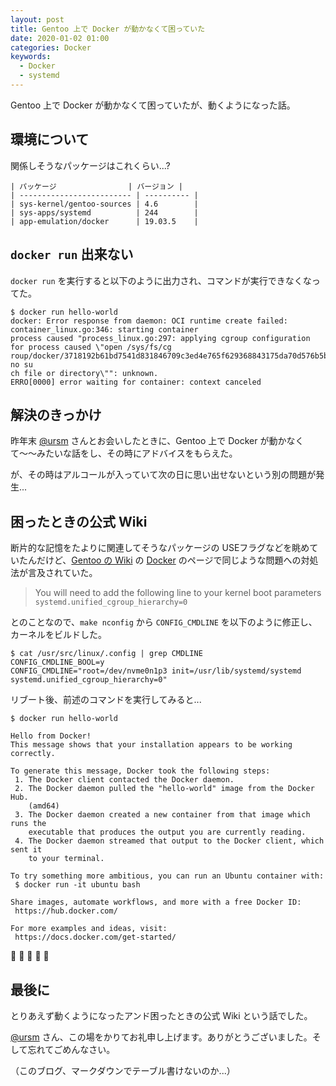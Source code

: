 ```yaml
---
layout: post
title: Gentoo 上で Docker が動かなくて困っていた
date: 2020-01-02 01:00
categories: Docker
keywords:
  - Docker
  - systemd
---
```


Gentoo 上で Docker が動かなくて困っていたが、動くようになった話。

## 環境について

関係しそうなパッケージはこれくらい...?

```
| パッケージ                | バージョン |
| ------------------------- | ---------- |
| sys-kernel/gentoo-sources | 4.6        |
| sys-apps/systemd          | 244        |
| app-emulation/docker      | 19.03.5    |
```

## `docker run` 出来ない

`docker run` を実行すると以下のように出力され、コマンドが実行できなくなってた。

```
$ docker run hello-world
docker: Error response from daemon: OCI runtime create failed: container_linux.go:346: starting container
process caused "process_linux.go:297: applying cgroup configuration for process caused \"open /sys/fs/cg
roup/docker/3718192b61bd7541d831846709c3ed4e765f629368843175da70d576b5b1bcf0/cpuset.cpus.effective: no su
ch file or directory\"": unknown.
ERRO[0000] error waiting for container: context canceled 
```

## 解決のきっかけ

昨年末 [@ursm](https://twitter.com/ursm) さんとお会いしたときに、Gentoo 上で Docker が動かなくて〜〜みたいな話をし、その時にアドバイスをもらえた。

が、その時はアルコールが入っていて次の日に思い出せないという別の問題が発生...

## 困ったときの公式 Wiki

断片的な記憶をたよりに関連してそうなパッケージの USEフラグなどを眺めていたんだけど、[Gentoo の Wiki](https://wiki.gentoo.org/wiki/Main_Page) の [Docker](https://wiki.gentoo.org/wiki/Docker#Docker_service_runs_but_fails_to_start_container_.28systemd.29) のページで同じような問題への対処法が言及されていた。

> You will need to add the following line to your kernel boot parameters
> `systemd.unified_cgroup_hierarchy=0`

とのことなので、`make nconfig` から `CONFIG_CMDLINE` を以下のように修正し、カーネルをビルドした。

```
$ cat /usr/src/linux/.config | grep CMDLINE
CONFIG_CMDLINE_BOOL=y
CONFIG_CMDLINE="root=/dev/nvme0n1p3 init=/usr/lib/systemd/systemd systemd.unified_cgroup_hierarchy=0"
```

リブート後、前述のコマンドを実行してみると...

```
$ docker run hello-world

Hello from Docker!
This message shows that your installation appears to be working correctly.

To generate this message, Docker took the following steps:
 1. The Docker client contacted the Docker daemon.
 2. The Docker daemon pulled the "hello-world" image from the Docker Hub.
    (amd64)
 3. The Docker daemon created a new container from that image which runs the
    executable that produces the output you are currently reading.
 4. The Docker daemon streamed that output to the Docker client, which sent it
    to your terminal.

To try something more ambitious, you can run an Ubuntu container with:
 $ docker run -it ubuntu bash

Share images, automate workflows, and more with a free Docker ID:
 https://hub.docker.com/

For more examples and ideas, visit:
 https://docs.docker.com/get-started/
```

🎉 🎉 🎉 🎉 🎉

## 最後に

とりあえず動くようになったアンド困ったときの公式 Wiki という話でした。

[@ursm](https://twitter.com/ursm) さん、この場をかりてお礼申し上げます。ありがとうございました。そして忘れてごめんなさい。

（このブログ、マークダウンでテーブル書けないのか...）
